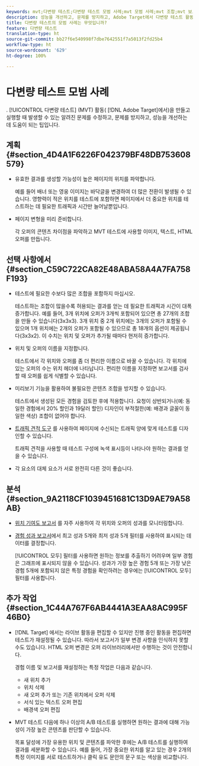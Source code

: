 ```yaml
---
keywords: mvt;다변량 테스트;다변량 테스트 모범 사례;mvt 모범 사례;mvt 조합;mvt 보고서
description: 성능을 개선하고, 문제를 방지하고, Adobe Target에서 다변량 테스트 활동을 만들고 실행할 때 발생할 수 있는 알려진 문제를 수정하는 방법을 배웁니다.
title: 다변량 테스트의 모범 사례는 무엇입니까?
feature: 다변량 테스트
translation-type: ht
source-git-commit: bb27f6e540998f7dbe7642551f7a5013f2fd25b4
workflow-type: ht
source-wordcount: '629'
ht-degree: 100%

---
```



# 다변량 테스트 모범 사례

. [!UICONTROL 다변량 테스트] (MVT) 활동( [!DNL Adobe Target]에서)을 만들고 실행할 때 발생할 수 있는 알려진 문제를 수정하고, 문제를 방지하고, 성능을 개선하는 데 도움이 되는 팁입니다.

## 계획 {#section_4D4A1F6226F042379BF48DB753608579}

* 유효한 결과를 생성할 가능성이 높은 페이지의 위치를 파악합니다.

   예를 들어 배너 또는 영웅 이미지는 바닥글을 변경하여 더 많은 전환이 발생될 수 있습니다. 영향력이 적은 위치를 테스트에 포함하면 페이지에서 더 중요한 위치를 테스트하는 데 필요한 트래픽과 시간만 늘어날뿐입니다.
* 페이지 변형을 미리 준비합니다.

   각 오퍼의 콘텐츠 차이점을 파악하고 MVT 테스트에 사용할 이미지, 텍스트, HTML 오퍼를 만듭니다.

## 선택 사항에서 {#section_C59C722CA82E48ABA58A4A7FA758F193}

* 테스트에 필요한 수보다 많은 조합을 포함하지 마십시오.

   테스트하는 조합이 많을수록 허용되는 결과를 얻는 데 필요한 트래픽과 시간이 대폭 증가합니다. 예를 들어, 3개 위치에 오퍼가 3개씩 포함되어 있으면 총 27개의 조합을 만들 수 있습니다(3x3x3). 3개 위치 중 2개 위치에는 3개의 오퍼가 포함될 수 있으며 1개 위치에는 2개의 오퍼가 포함될 수 있으므로 총 18개의 옵션이 제공됩니다(3x3x2). 이 수치는 위치 및 오퍼가 추가될 때마다 현저히 증가합니다.

* 위치 및 오퍼의 이름을 지정합니다.

   테스트에서 각 위치와 오퍼를 좀 더 편리한 이름으로 바꿀 수 있습니다. 각 위치에 있는 오퍼의 수는 위치 헤더에 나타납니다. 편리한 이름을 지정하면 보고서를 검사할 때 오퍼를 쉽게 식별할 수 있습니다.

* 미리보기 기능을 활용하여 불필요한 콘텐츠 조합을 방지할 수 있습니다.

   테스트에서 생성된 모든 경험을 검토한 후에 적용합니다. 요청이 상반되거나(예: 동일한 경험에서 20% 할인과 19달러 할인) 디자인이 부적절한(예: 배경과 글꼴이 동일한 색상) 조합이 없어야 합니다.

* [트래픽 견적 도구](/help/c-activities/c-multivariate-testing/t-create-multivariate-test/traffic-estimator.md) 를 사용하여 페이지에 수신되는 트래픽 양에 맞게 테스트를 디자인할 수 있습니다.

   트래픽 견적을 사용할 때 테스트 구성에 녹색 표시등이 나타나야 원하는 결과를 얻을 수 있습니다.
* 각 요소의 대체 요소가 서로 완전히 다른 것이 좋습니다.

## 분석 {#section_9A2118CF1039451681C13D9AE79A58AB}

* [위치 기여도 보고서](/help/c-reports/location-contribution-report.md) 를 자주 사용하여 각 위치와 오퍼의 성과를 모니터링합니다.
* [경험 성과 보고서](/help/c-reports/experience-performance-report.md)에서 최고 성과 5개와 최저 성과 5개 필터를 사용하여 표시되는 데이터를 결정합니다.

   [!UICONTROL 모두] 필터를 사용하면 원하는 정보를 추출하기 어려우며 일부 경험은 그래프에 표시되지 않을 수 있습니다. 성과가 가장 높은 경험 5개 또는 가장 낮은 경험 5개에 포함되지 않은 특정 경험을 확인하려는 경우에는 [!UICONTROL 모두] 필터를 사용합니다.

## 추가 작업 {#section_1C44A767F6AB4441A3EAA8AC995F46B0}

* [!DNL Target] 에서는 라이브 활동을 편집할 수 있지만 진행 중인 활동을 편집하면 테스트가 재설정될 수 있습니다. 따라서 보고서가 일부 변경 사항을 인식하지 못할 수도 있습니다. HTML 오퍼 변경은 오퍼 라이브러리에서만 수행하는 것이 안전합니다.

   경험 이름 및 보고서를 재설정하는 특정 작업은 다음과 같습니다.

   * 새 위치 추가
   * 위치 삭제
   * 새 오퍼 추가 또는 기존 위치에서 오퍼 삭제
   * 서식 있는 텍스트 오퍼 편집
   * 배경색 오퍼 편집

* MVT 테스트 다음에 하나 이상의 A/B 테스트를 실행하면 원하는 결과에 대해 가능성이 가장 높은 콘텐츠를 판단할 수 있습니다.

   목표 달성에 가장 유용한 위치 및 콘텐츠를 파악한 후에는 A/B 테스트를 실행하여 결과를 세분화할 수 있습니다. 예를 들어, 가장 중요한 위치를 알고 있는 경우 2개의 특정 이미지를 서로 테스트하거나 클릭 유도 문안의 문구 또는 색상을 비교합니다.

